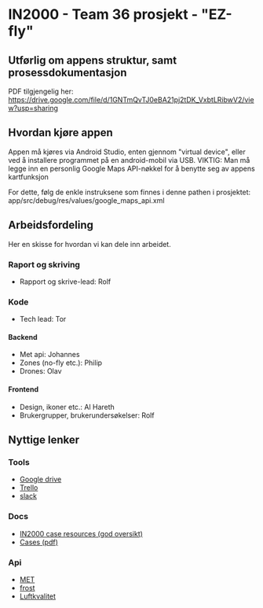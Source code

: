 # IN2000 - Team 36 prosjekt - "EZ-fly"

## Utførlig om appens struktur, samt prosessdokumentasjon

PDF tilgjengelig her: https://drive.google.com/file/d/1GNTmQvTJ0eBA21pj2tDK_VxbtLRibwV2/view?usp=sharing

## Hvordan kjøre appen

Appen må kjøres via Android Studio, enten gjennom "virtual device", eller ved å installere programmet på en android-mobil via USB. VIKTIG: Man må legge inn en personlig Google Maps API-nøkkel for å benytte seg av appens kartfunksjon

For dette, følg de enkle instruksene som finnes i denne pathen i prosjektet: app/src/debug/res/values/google_maps_api.xml

## Arbeidsfordeling

Her en skisse for hvordan vi kan dele inn arbeidet.

### Raport og skriving
- Rapport og skrive-lead: Rolf

### Kode
- Tech lead: Tor

#### Backend

- Met api: Johannes
- Zones (no-fly etc.): Philip
- Drones: Olav

#### Frontend

- Design, ikoner etc.: Al Hareth
- Brukergrupper, brukerundersøkelser: Rolf

## Nyttige lenker

### Tools
- [Google drive](https://drive.google.com/open?id=1bChILODl54nJyrrzWWDoBAAk-wocjbVR)
- [Trello](https://trello.com/in200010)
- [slack](https://in2000-prosjektgroup.slack.com)

### Docs
- [IN2000 case resources (god oversikt)](https://in2000-apiproxy.ifi.uio.no/weatherapi/doc/IN2000)
- [Cases (pdf)](https://www.uio.no/studier/emner/matnat/ifi/IN2000/v20/prosjekt/case-in2000-v20.pdf)

### Api
- [MET](https://in2000-apiproxy.ifi.uio.no/)
- [frost](https://in2000-frostproxy.ifi.uio.no/howto.html)
- [Luftkvalitet](https://airquality-expert-ifi.met.no/)
